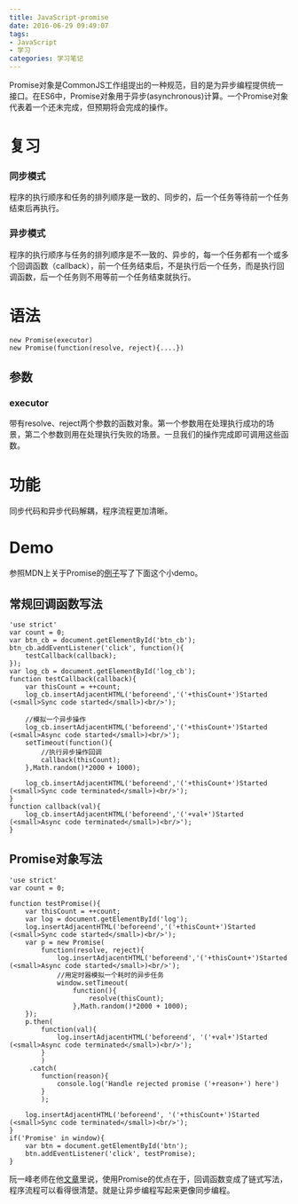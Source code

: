 ```yaml
---
title: JavaScript-promise
date: 2016-06-29 09:49:07
tags: 
- JavaScript
- 学习
categories: 学习笔记
---
```

Promise对象是CommonJS工作组提出的一种规范，目的是为异步编程提供统一接口。在ES6中，Promise对象用于异步(asynchronous)计算。一个Promise对象代表着一个还未完成，但预期将会完成的操作。 
 
# 复习

### 同步模式
程序的执行顺序和任务的排列顺序是一致的、同步的，后一个任务等待前一个任务结束后再执行。

### 异步模式
程序的执行顺序与任务的排列顺序是不一致的、异步的，每一个任务都有一个或多个回调函数（callback），前一个任务结束后，不是执行后一个任务，而是执行回调函数，后一个任务则不用等前一个任务结束就执行。
<!-- more -->

# 语法
`new Promise(executor)`  
`new Promise(function(resolve, reject){....})`  

## 参数

### executor
带有resolve、reject两个参数的函数对象。第一个参数用在处理执行成功的场景，第二个参数则用在处理执行失败的场景。一旦我们的操作完成即可调用这些函数。

# 功能

同步代码和异步代码解耦，程序流程更加清晰。

# Demo

参照MDN上关于Promise的[例子](https://developer.mozilla.org/zh-CN/docs/Web/JavaScript/Reference/Global_Objects/Promise#创建Promise)写了下面这个小demo。

## 常规回调函数写法
	'use strict'
	var count = 0;
	var btn_cb = document.getElementById('btn_cb');
	btn_cb.addEventListener('click', function(){
		testCallback(callback);
	});
	var log_cb = document.getElementById('log_cb');
	function testCallback(callback){
		var thisCount = ++count;
		log_cb.insertAdjacentHTML('beforeend','('+thisCount+')Started (<small>Sync code started</small>)<br/>');

		//模拟一个异步操作			
		log_cb.insertAdjacentHTML('beforeend','('+thisCount+')Started (<small>Async code started</small>)<br/>');
		setTimeout(function(){
			//执行异步操作回调
			callback(thisCount);
		},Math.random()*2000 + 1000);

		log_cb.insertAdjacentHTML('beforeend','('+thisCount+')Started (<small>Sync code terminated</small>)<br/>');
	}
	function callback(val){
		log_cb.insertAdjacentHTML('beforeend','('+val+')Started (<small>Async code terminated</small>)<br/>');
	}

## Promise对象写法
	'use strict'
	var count = 0;
	
	function testPromise(){
		var thisCount = ++count;
		var log = document.getElementById('log');
		log.insertAdjacentHTML('beforeend','('+thisCount+')Started (<small>Sync code started</small>)<br/>');
		var p = new Promise(
			function(resolve, reject){
				log.insertAdjacentHTML('beforeend','('+thisCount+')Started (<small>Async code started</small>)<br/>');
				//用定时器模拟一个耗时的异步任务
				window.setTimeout(
					function(){
						resolve(thisCount);
					},Math.random()*2000 + 1000);
		});
		p.then(
			function(val){
				log.insertAdjacentHTML('beforeend', '('+val+')Started (<small>Async code terminated</small>)<br/>');
			}
			)
		 .catch(
		 	function(reason){
		 		console.log('Handle rejected promise ('+reason+') here')
		 	}
		 	);

		log.insertAdjacentHTML('beforeend', '('+thisCount+')Started (<small>Sync code terminated</small>)<br/>');
	}
	if('Promise' in window){
		var btn = document.getElementById('btn');
		btn.addEventListener('click', testPromise);
	}

阮一峰老师在他[文章](http://www.ruanyifeng.com/blog/2012/12/asynchronous%EF%BC%BFjavascript.html)里说，使用Promise的优点在于，回调函数变成了链式写法，程序流程可以看得很清楚。就是让异步编程写起来更像同步编程。